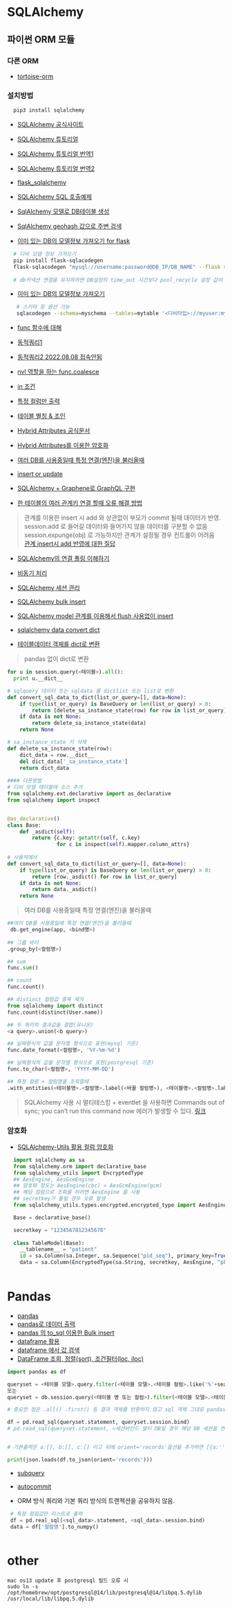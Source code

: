 # SQLAlchemy

## 파이썬 ORM 모듈
### 다른 ORM
* [tortoise-orm](https://tortoise-orm.readthedocs.io/en/latest/)
### 설치방법

```bash
  pip3 install sqlalchemy
```


* [SQLAlchemy 공식사이트](https://www.sqlalchemy.org/)

* [SQLAlchemy 튜토리얼](https://riptutorial.com/ko/sqlalchemy)

* [SQLAlchemy 튜토리얼 번역1](https://edykim.com/ko/post/getting-started-with-sqlalchemy-part-1/)

* [SQLAlchemy 튜토리얼 번역2](https://edykim.com/ko/post/getting-started-with-sqlalchemy-part-2/)

* [flask_sqlalchemy](https://opentutorials.org/module/3669/22070)

* [SQLAlchemy SQL 호출예제](https://lowelllll.github.io/til/2019/04/19/TIL-flask-sqlalchemy-orm/)

* [SqlAlchemy 모델로 DB테이블 생성](https://gggggeun.tistory.com/77)

* [SqlAlchemy geohash 값으로 주변 검색](https://github.com/Jd007/adaptive-geohash-sql)

* [이미 있는 DB의 모델정보 가져오기 for flask](https://beomi.github.io/2017/10/20/DB-To-SQLAlchemy-Model/)
```bash
  # 디비 모델 정보 가져오기
  pip install flask-sqlacodegen
  flask-sqlacodegen "mysql://username:password@DB_IP/DB_NAME" --flask > models.py
  
  # db커넥션 연결을 유지하려면 DB설정의 time_out 시간보다 pool_recycle 설정 값이 작아야함.
```
* [이미 있는 DB의 모델정보 가져오기](https://wooiljeong.github.io/python/sqlacodegen/)
```bash
   # 스키마 등 옵션 가능
   sqlacodegen --schema=myschema --tables=mytable '<디비타입>://myuser:mypassword@myhost:port/database' > model.py
```

* [func 함수에 대해](https://item4.blog/2015-07-05/Internal-of-sqlalchemy.sql.expression.func/)

* [동적쿼리1](https://stackoverflow.com/questions/37336520/sqlalchemy-dynamic-filter)

* [동적쿼리2 2022.08.08 접속안됨](https://stackoverrun.com/ko/q/10784033)

* [nvl 역할을 하는 func.coalesce](https://programtalk.com/python-examples/sqlalchemy.sql.func.coalesce/)

* [in 조건](https://stackoverflow.com/questions/8603088/sqlalchemy-in-clause)

* [특정 컬럼만 출력](https://qastack.kr/programming/11530196/flask-sqlalchemy-query-specify-column-names)

* [테이블 별칭 & 조인](https://edykim.com/ko/post/getting-started-with-sqlalchemy-part-2/)

* [Hybrid Attributes 공식문서](https://docs.sqlalchemy.org/en/13/orm/extensions/hybrid.html) 

* [Hybrid Attributes를 이용한 암호화](https://spoqa.github.io/2011/12/10/sqlalchemy-hybrid-attributes.html)

* [여러 DB를 사용중일때 특정 연결(엔진)을 불러올때](https://github.com/pallets/flask-sqlalchemy/issues/359)

* [insert or update](https://stackoverflow.com/questions/7165998/how-to-do-an-upsert-with-sqlalchemy)

* [SQLAlchemy + Graphene로 GraphQL 구현](https://blog.neonkid.xyz/254?category=656103)

* [한 테이블의 여러 관계키 연결 할때 오류 해결 방법](https://stackoverflow.com/questions/44434410/sqlalchemy-multiple-foreign-key-pointing-to-same-table-same-attribute)

> 관계를 이용한 insert 시 add 와 상관없이 부모가 commit 될때 데이터가 반영.<br>
session.add 로 들어갈 데이터와 들어가지 않을 데이터를 구분할 수 없음<br>
session.expunge(obj) 로 가능하지만 관계가 설정될 경우 컨트롤이 어려움<br>
[관계 insert시 add 반영에 대한 질답](https://stackoverflow.com/questions/71456425/i-was-wondering-how-to-prevent-objects-not-added-to-sqlalchemy-from-being-commit)

* [SQLAlchemy의 연결 풀링 이해하기](https://spoqa.github.io/2018/01/17/connection-pool-of-sqlalchemy.html)

* [비동기 처리](https://ellune.tistory.com/73)

* [SQLAlchemy 세션 관리](https://planbs.tistory.com/entry/Engine%EA%B3%BC-Session-Scoped-Session)

* [SQLAlchemy bulk insert](https://velog.io/@samnaka/sqlalchemy-bulk-insert)

* [SQLAlchemy model 관계를 이용해서 flush 사용없이 insert](https://stackoverflow.com/questions/71285679/how-to-speed-up-python-and-sqlalchemy)

* [sqlalchemy data convert dict](https://stackoverflow.com/questions/1958219/how-to-convert-sqlalchemy-row-object-to-a-python-dict)

* [테이블데이터 객체를 dict로 변환](http://daplus.net/python-sqlalchemy-%ED%96%89-%EA%B0%9D%EC%B2%B4%EB%A5%BC-python-dict%EB%A1%9C-%EB%B3%80%ED%99%98/)
> pandas 없이 dict로 변환
```python
for u in session.query(<테이블>).all():
  print u.__dict__
```
```python
# sqlquery 데이터 또는 sqldata 를 dictlist 또는 list로 변환
def convert_sql_data_to_dict(list_or_query=[], data=None):
    if type(list_or_query) is BaseQuery or len(list_or_query) > 0:
        return [delete_sa_instance_state(row) for row in list_or_query]
    if data is not None:
        return delete_sa_instance_state(data)
    return None

# sa_instance_state 키 삭제
def delete_sa_instance_state(row):
    dict_data = row.__dict__
    del dict_data['_sa_instance_state']
    return dict_data
    
#### 다른방법
# 디비 모델 테이블에 소스 추가
from sqlalchemy.ext.declarative import as_declarative
from sqlalchemy import inspect


@as_declarative()
class Base:
    def _asdict(self):
        return {c.key: getattr(self, c.key)
                for c in inspect(self).mapper.column_attrs}
         
# 사용처에서
def convert_sql_data_to_dict(list_or_query=[], data=None):
    if type(list_or_query) is BaseQuery or len(list_or_query) > 0:
        return [row._asdict() for row in list_or_query]
    if data is not None:
        return data._asdict()
    return None
```
> 여러 DB를 사용중일때 특정 연결(엔진)을 불러올때
```python
##여러 DB를 사용중일때 특정 연결(엔진)을 불러올때
 db.get_engine(app, <bind명>)
 
## 그룹 바이
.group_by(<컬럼명>)

## sum
func.sum()

## count
func.count()

## distinct 컬럼값 중복 제거
from sqlalchemy import distinct
func.count(distinct(User.name))

## 두 쿼리의 결과값을 결합(유니온)
<a query>.union(<b query>)

## 날짜형식의 값을 문자열 형식으로 표현(mysql 기준)
func.date_format(<컬럼명>, '%Y-%m-%d')

## 날짜형식의 값을 문자열 형식으로 표현(postgresql 기준)
func.to_char(<컬럼명>, 'YYYY-MM-DD')

## 특정 컬럼 + 컬럼명을 조회할때
.with_entities(<테이블명>.<컬럼명>.label(<바꿀 컬럼명>), <테이블명>.<컬럼명>.label(<바꿀 컬럼명>), ...)
```


> SQLAlchemy 사용 시 멀티테스킹 + eventlet 을 사용하면 
> Commands out of sync; you can’t run this command now 에러가 발생할 수 있다. [링크](https://docs.sqlalchemy.org/en/13/faq/connections.html#commands-out-of-sync-you-can-t-run-this-command-now-this-result-object-does-not-return-rows-it-has-been-closed-automatically)
> 

### 암호화
* [SQLAlchemy-Utils 활용 컬럼 암호화](https://blog.linewalks.com/archives/7645)
```python
  import sqlalchemy as sa
  from sqlalchemy.orm import declarative_base
  from sqlalchemy_utils import EncryptedType
  ## AesEngine, AesGcmEngine
  ## 암호화 정도는 AesEngine(cbc) < AesGcmEngine(gcm)
  ## 해당 컬럼으로 조회를 하려면 AesEngine 을 사용
  ## secretkey가 틀릴 경우 오류 발생
  from sqlalchemy_utils.types.encrypted.encrypted_type import AesEngine

  Base = declarative_base()

  secretkey = "1234567812345678"
  
  class TableModel(Base):
    __tablename__ = "patient"
    id = sa.Column(sa.Integer, sa.Sequence("pid_seq"), primary_key=True)
    data = sa.Column(EncryptedType(sa.String, secretkey, AesEngine, "pkcs5"))
    
```


# Pandas
* [pandas](http://pythonstudy.xyz/python/article/408-pandas-%EB%8D%B0%EC%9D%B4%ED%83%80-%EB%B6%84%EC%84%9D)
* [pandas로 데이터 출력](https://lemontia.tistory.com/844)
* [pandas 의 to_sql 이용한 Bulk insert](https://tzara.tistory.com/119)
* [dataframe 활용](https://teddylee777.github.io/pandas/10minutes-to-pandas-%EB%B6%80%EB%8F%99%EC%82%B0%EC%8B%A4%EC%A0%9C%EB%8D%B0%EC%9D%B4%ED%84%B0-%ED%99%9C%EC%9A%A9%ED%95%98%EA%B8%B0)
* [dataframe 에서 값 검색](https://www.delftstack.com/ko/howto/python-pandas/pandas-get-index-of-row/)
* [DataFrame 조회, 정렬(sort), 조건필터(loc, iloc)](https://teddylee777.github.io/pandas/pandas-tutorial-03)
```python
import pandas as df

queryset = <테이블 모델>.query.filter(<테이블 모델>.<테이블 컬럼>.like('%'+search_text+'%'))
또는
queryset = db.session.query(<테이블 명 또는 컬럼>).filter(<테이블 모델>.<테이블 컬럼>.like('%'+search_text+'%'))

# 중요한 점은 .all() .first() 등 결과 객체를 반환하지 않고 sql 객체 그대로 pandas.read_sql()에 전달

df = pd.read_sql(queryset.statement, queryset.session.bind)
# pd.read_sql(queryset.statement, <세션바인드 멀티 DB일 경우 해당 DB 세션을 연결 예. db.get_engine(app, bind명)>)


# 기본출력은 a:[], b:[], c:[] 이고 뒤에 orient='records'옵션을 추가하면 [{a:'',b:'',c:''},{a,b,c..},{}] 형태로 변환

print(json.loads(df.to_json(orient='records')))
```
* [subquery](https://stackoverrun.com/ko/q/10713483)
* [autocommit](https://ash84.io/2018/07/30/sqlalchemy-autocommit/)

* ORM 방식 쿼리와 기본 쿼리 방식의 트랜젝션을 공유하지 않음.


```python
 # 특정 컬럼값만 리스트로 출력
 df = pd.real_sql(<sql_data>.statement, <sql_data>.session.bind)
 data = df['컬럼명'].to_numpy()
 
```


# other
```
mac os13 update 후 postgresql 빌드 오류 시
sudo ln -s /opt/homebrew/opt/postgresql@14/lib/postgresql@14/libpq.5.dylib /usr/local/lib/libpq.5.dylib

```

